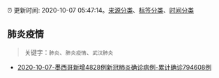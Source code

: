 :alarm_clock: 更新时间: 2020-10-07 05:47:14。[来源分类](../README.md)、[标签分类](../TAGS.md)、[时间分类](../TIMELINE.md)

## 肺炎疫情


> 关键字：`肺炎`、`肺炎疫情`、`武汉肺炎`



- [2020-10-07-墨西哥新增4828例新冠肺炎确诊病例-累计确诊794608例](http://app.cctv.com/special/cportal/detail/arti/index.html?id=ArtiYqJaqcfaUvKJFGd6kzd8201007&isfromapp=1) 